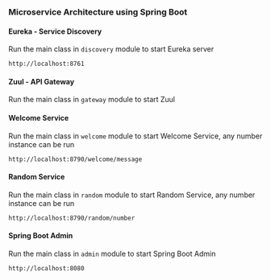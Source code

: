 ### Microservice Architecture using Spring Boot
#### Eureka - Service Discovery
Run the main class in `discovery` module to start Eureka server
```
http://localhost:8761
```
#### Zuul - API Gateway
Run the main class in `gateway` module to start Zuul
#### Welcome Service
Run the main class in `welcome` module to start Welcome Service, any number instance can be run
```
http://localhost:8790/welcome/message
```
#### Random Service
Run the main class in `random` module to start Random Service, any number instance can be run
```
http://localhost:8790/random/number
```
#### Spring Boot Admin
Run the main class in `admin` module to start Spring Boot Admin
```
http://localhost:8080
```
